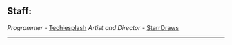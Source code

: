 ## Staff:
*Programmer* - [Techiesplash](https://github.com/Techiesplash)
*Artist and Director* - [StarrDraws](https://github.com/StarrDraws)

---

